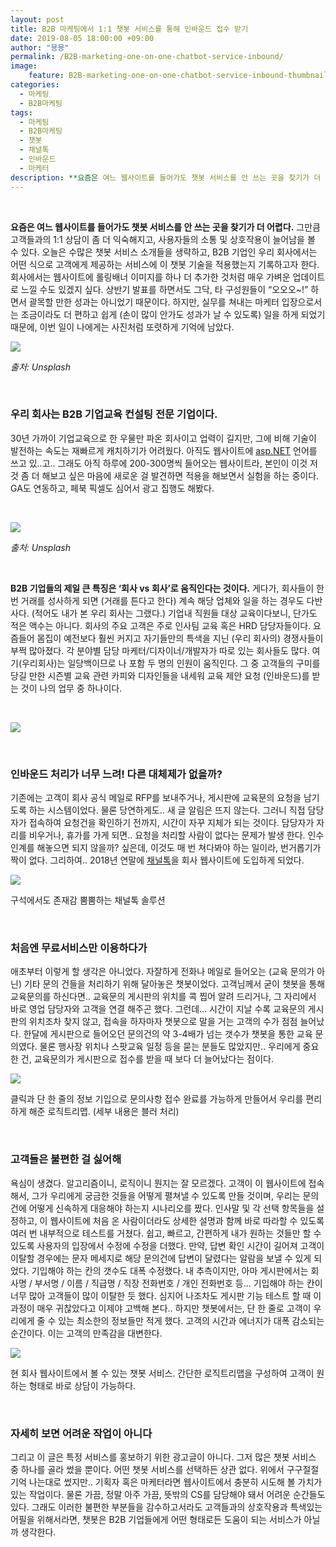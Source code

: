 ```yaml
---
layout: post
title: B2B 마케팅에서 1:1 챗봇 서비스를 통해 인바운드 접수 받기
date: 2019-08-05 18:00:00 +09:00
author: "묭묭"
permalink: /B2B-marketing-one-on-one-chatbot-service-inbound/
image:
    feature: B2B-marketing-one-on-one-chatbot-service-inbound-thumbnail.png
categories:
  - 마케팅
  - B2B마케팅
tags:
  - 마케팅
  - B2B마케팅
  - 챗봇
  - 채널톡
  - 인바운드
  - 마케터
description: **요즘은 여느 웹사이트를 들어가도 챗봇 서비스를 안 쓰는 곳을 찾기가 더 어렵다.** 그만큼 고객들과의 1:1 상담이 좀 더 익숙해지고, 사용자들의 소통 및 상호작용이 늘어남을 볼 수 있다. 오늘은 수많은 챗봇 서비스 소개들을 생략하고, B2B 기업인 우리 회사에서는 어떤 식으로 고객에게 제공하는 서비스에 이 챗봇 기술을 적용했는지 기록하고자 한다.
---
```


<br>

**요즘은 여느 웹사이트를 들어가도 챗봇 서비스를 안 쓰는 곳을 찾기가 더 어렵다.** 그만큼 고객들과의 1:1 상담이 좀 더 익숙해지고, 사용자들의 소통 및 상호작용이 늘어남을 볼 수 있다. 오늘은 수많은 챗봇 서비스 소개들을 생략하고, B2B 기업인 우리 회사에서는 어떤 식으로 고객에게 제공하는 서비스에 이 챗봇 기술을 적용했는지 기록하고자 한다. 회사에서는 웹사이트에 롤링배너 이미지를 하나 더 추가한 것처럼 매우 가벼운 업데이트로 느낄 수도 있겠지 싶다. 상반기 발표를 하면서도 그닥, 타 구성원들이 “오오오~!” 하면서 괄목할 만한 성과는 아니었기 때문이다. 하지만, 실무를 쳐내는 마케터 입장으로서는 조금이라도 더 편하고 쉽게 (손이 많이 안가도 성과가 날 수 있도록) 일을 하게 되었기 때문에, 이번 일이 나에게는 사진처럼 또렷하게 기억에 남았다.

![](https://lh3.googleusercontent.com/zUfzQckJKWORpB6pgKzwLUiwqsjSrTBryYj5M4fwzOSP2ne_gNppSsHSlXP72t-QELkp8ToRkjlVEmc8RLr9m_ogQRDfby652hjyf4vn8CNL7Yp9--UgTm11OXU8jSaKKECPOgfUew=w1034-h610-no)

*출처: Unsplash*

<br>

### 우리 회사는 B2B 기업교육 컨설팅 전문 기업이다.

30년 가까이 기업교육으로 한 우물만 파온 회사이고 업력이 길지만, 그에 비해 기술이 발전하는 속도는 재빠르게 캐치하기가 어려웠다. 아직도 웹사이트에 [asp.NET](http://asp.NET) 언어를 쓰고 있..고.. 그래도 아직 하루에 200-300명씩 들어오는 웹사이트라, 본인이 이것 저것 좀 더 해보고 싶은 마음에 새로운 걸 발견하면 적용을 해보면서 실험을 하는 중이다. GA도 연동하고, 페북 픽셀도 심어서 광고 집행도 해봤다. 

<br>

![](https://lh3.googleusercontent.com/z-_mNV0v7a9HLUdqHEk-W1e6np4pwb2Rt5oiZV1tf2LHxn_7H1aTjYngM1vL4M_3N8YWX_Ttax6GIeoIWENS5sIhYPSF3Ps4VQdT0vuuHWWxCcvwhFVUw9kgh0kWlo_LeC2gXGXVpIhPHCuQdfD0JXAC0OoM4wYOyLVCckeP8PYNguhqUFVT1_VVsVZExYU13WYp4JoRYcjxxILLkrwYQOlqQb3oip6iksi2_6VN3mW-yxDyEyIjzhhwD9PQQmv4gumQJCbreRCKZGpW80ajTSYH3PXibY4oCUhlWrxcG7fQspei5UKa7Hz-eTSiEABept5WhLQAiWrV2YrlnXTIci4BqxJM1rEIemOvHY13o36Badm3JCDVbAl0pxloNkzBfGMknbgDhBJPXXcHuJ2nYCYXS1DfmeOr09jfcCtPlWhj_3kYEE-0XKNlDCyucWVbpwzxTdwhqtM9UPq_1sedvzsa3nGr2YNZQxK4FoH38A57iQEKGYBP5CuqwUARJeW-DDjfEPLq6XxbFcyEf7RMOYbxxVq4z3aYrHZ8QGyGTbxl_hzCRD19-xy8yWbO7RbeJNW4jBOAaOZ59JD7XNeSZAmA638wbZqWvUOP2ciQ-XrPBGVCNUeFiCOGEBFIWqbLDF1tnUR5IyG49yEQ48jq4F66Fnlct32e7xgOCo9BaQ9SRqr6Z6Y_ouBKxmOs8WZa73t-ish18QOITOiMIqvuXNr3=w1350-h900-no)

*출처: Unsplash*

<br>

**B2B 기업들의 제일 큰 특징은 ‘회사 vs 회사’로 움직인다는 것이다.** 게다가, 회사들이 한 번 거래를 성사하게 되면 (거래를 튼다고 한다) 계속 해당 업체와 일을 하는 경우도 다반사다. (적어도 내가 본 우리 회사는 그랬다.) 기업내 직원들 대상 교육이다보니, 단가도 적은 액수는 아니다. 회사의 주요 고객은 주로 인사팀 교육 혹은 HRD 담당자들이다. 요즘들어 몸집이 예전보다 훨씬 커지고 자기들만의 특색을 지닌 (우리 회사의) 경쟁사들이 부쩍 많아졌다. 각 분야별 담당 마케터/디자이너/개발자가 따로 있는 회사들도 많다. 여기(우리회사)는 일당백이므로 나 포함 두 명의 인원이 움직인다. 그 중 고객들의 구미를 당길 만한 시즌별 교육 관련 카피와 디자인들을 내세워 교육 제안 요청 (인바운드)를 받는 것이 나의 업무 중 하나이다.

<br>

![](https://lh3.googleusercontent.com/l4KKxW3TKeL2Mwv5ETBPtEm_k2-EbayKYnlnIzitLfdF-52FpSu20RcWXCiez3n62vmEDL2XOL4yHx3GK3lRjcw_qJOHO99IBjuivfRcKLLtlVJnKAVqPhwDWWElRECeKu7DBclHhzz8YfvD9CI-9qYlmr2tcXfTlia-YWSycmrm3NNmw-cy1dTG44J2M1w4ZpbOYzAZQvZmwix3gAr1kYYkLA9Fqxi5FYGsTa1TZgIi--lRmp9Ve4od0DTLST19Xi65dTzIl1J3WFAt932oStmj8YyfdwzoTaWuIU57HBz8_r740Q8ruolgBsLjF6tLSpyN-5TaUkQ4_UA-8KdtHaQGpwUpBN59atK8ECFY-t3u_boSMjfd4x2KwlfysVDKxGo_IexQooFkVy0dVhynT-d87Mop6FvDh4UE-Yx-My2v9v9aW5Iqk7KzGHbFnO4g_xIrH0IfoAbCTK9W-qVQRlrruHrWAT2Tx6Q4OiP72L0wczV3Ze7IYfHSAoOFit7R86zZqsrPAn0jqbm79AxgTNfpN0KbhXCSEOE3VgHqrtQzRHg0PH4ZP4MmWPMLrUkdO-B3Tg0xGOCaOdvd3l_fCcdcG9teDvhri4YIxjkUhsjuXR5tCi6jDVY-ryO9HuNih73HihLBuDFMEQjXFQEDqe0dh0Is3ponBm3GwrO2APcD3VgAkelbM7dSPzVNWFD8Hl4I3UMz5KmhL97PErDktVNz=w1157-h702-no)

<br>

### 인바운드 처리가 너무 느려! 다른 대체제가 없을까?

기존에는 고객이 회사 공식 메일로 RFP를 보내주거나, 게시판에 교육문의 요청을 남기도록 하는 시스템이었다. 물론 당연하게도.. 새 글 알림은 뜨지 않는다. 그러니 직접 담당자가 접속하여 요청건을 확인하기 전까지, 시간이 자꾸 지체가 되는 것이다. 담당자가 자리를 비우거나, 휴가를 가게 되면.. 요청을 처리할 사람이 없다는 문제가 발생 한다. 인수인계를 해놓으면 되지 않을까? 싶은데, 이것도 매 번 쳐다봐야 하는 일이라, 번거롭기가 짝이 없다. 그리하여.. 2018년 연말에 [채널톡](http://channel.io)을 회사 웹사이트에 도입하게 되었다.

![](https://lh3.googleusercontent.com/wKt1EYMC-plLU4BH-8RFtYqeIh3u6B1nM2arLSjduPoAUUoctxLB221qzax5yhm_jO6CQUchI5nu7rjlN8IMufwzg5nVJsvnRYx6T1z8kmI6CmWjtHznoldbZqIbMMl8DBPEqgmpGf6u1WXb1cxUD0K9lbtDFIYz74iQwH2xf_PUbeB-RUZKDkz7g6ma4wGTlbZQgi1pRc0BuI9ybxu0p_bWoZtb4ON6yC7tQGrPJSI_5A2eprNjxDSm-iW5ZBVQWLiO6RsSHCPyzQUDrIDleS1yU4BRWuOQCvZXKNUinmHg3nMBlanH9_lSdSUT34W97K1NLzHhnQKG068vV_j_8hbMcc1-DXiDl5ALprwTCczhtVcvLXNpLgED_KBlu_m4UlGW9UphdzfhptD_dCUfLxGu9keE06lFyRrVAm8e5hcAg0tVlYQGcJ2fzkTjHn2cUSMwedb85e3MaeFf01tZQa2LJkzsZvU7Oxg-8dPH0_1uYGs5affRv8g_TqP860VSnFXRPChb-YnWX6VslBogov3xy2vpFtaHuj-KU2lQlwbUmJ0g6FUB8pMyPCUP5KvonISZopMBLihm6JVTnkRtDmO7o-9faeB84X6zqdsz4KQBs7W-5BG1sNhS737I3DtSOu5rsgeH1Ad0DUfXbpQHF1Fq-pV5UqoHYnWtZ-G01q5K_i2AUPpazSaLw7bFH4xM30wikUmyKTfh4Lp_kNuJF1nL=w438-h325-no)

구석에서도 존재감 뿜뿜하는 채널톡 솔루션

<br>

### 처음엔 무료서비스만 이용하다가

애초부터 이렇게 할 생각은 아니었다. 자잘하게 전화나 메일로 들어오는 (교육 문의가 아닌) 기타 문의 건들을 처리하기 위해 달아놓은 챗봇이었다. 고객님께서 굳이 챗봇을 통해 교육문의를 하신다면.. 교육문의 게시판의 위치를 콕 찝어 알려 드리거나, 그 자리에서 바로 영업 담당자와 고객을 연결 해주곤 했다. 그런데... 시간이 지날 수록 교육문의 게시판의 위치조차 찾지 않고, 접속을 하자마자 챗봇으로 말을 거는 고객의 수가 점점 늘어났다. 한달에 게시판으로 들어오던 문의건의 약 3-4배가 넘는 갯수가 챗봇을 통한 교육 문의였다. 물론 행사장 위치나 스팟교육 일정 등을 묻는 분들도 많았지만.. 우리에게 중요한 건, 교육문의가 게시판으로 접수를 받을 때 보다 더 늘어났다는 점이다.

![](https://lh3.googleusercontent.com/eFiN-Zj_jHBK5TyYE4-gUqJmoKWH3K6CuKOtcJH4FHJA9fQxCbCkm9bwC6KI_OJwjY5kEWbieMC-oongc1Vpp1ANP2PyS80VtxEVfQxPFoch7DAyD3gBWrrgcbmjSq_95qgCFr_A1v1KzxY08o4ljUrTY7fTbyJES2XWXfhkPDiqkHkRUgBesrVtc3292xHUoo9IAVHfHAZMl4t7SUlDVp-SG0_YH-61TgPLiG_PPg2uKQATgUL9KEn0a9GkQRyd-qwh2YG2RTsu1TuRVOx5-C3u_abcZaW3bcUiDVe4-LdrifADbBR9s5rcz2UIHPed9T0MvuykXgKmNbipkswLYxeAW0fVd23B0m92J4U4t7-PabJekpr_alBKDnIxIXBJmKpcFTxI8N9XZ-EVyEiTmATS9-Rusb4wWGFX29K8w-YfSvqRbR0JqWVTBHrD4BIGlHqRA5t1BW_slbOuUhZ8cIA2xuPQ9hsIet9hLZPFz3j9oGe-UMTp_wVhICMFt4IlCuFJ83zHQM7SfNEi32yCgRHp9Rai0Lq5ylC2BI6FZde2JQ5ImF8OAPxl7SwDs6WcpxAmmbxyV23A5FO7MI7yG2hK63CaePHX3IK6gC18Wpq1ZOp6mEVAKmaQhhXdFCXKzlzxuDrYyOHWGJeq56i6A__AiQBx8WWPibjJzNJcys8sWVeb8jwDurbVETXpvoYTzHjBxupnxrY0oVPKQHzFuA6J=w672-h674-no)

클릭과 단 한 줄의 정보 기입으로 문의사항 접수 완료를 가능하게 만들어서 우리를 편리하게 해준 로직트리맵.
(세부 내용은 블러 처리)

<br>

### 고객들은 불편한 걸 싫어해

욕심이 생겼다. 알고리즘이니, 로직이니 뭔지는 잘 모르겠다. 고객이 이 웹사이트에 접속해서, 그가 우리에게 궁금한 것들을 어떻게 펼쳐낼 수 있도록 만들 것이며, 우리는 문의건에 어떻게 신속하게 대응해야 하는지 시나리오를 짰다. 인사말 및 각 선택 항목들을 설정하고, 이 웹사이트에 처음 온 사람이더라도 상세한 설명과 함께 바로 따라할 수 있도록 여러 번 내부적으로 테스트를 거쳤다. 쉽고, 빠르고, 간편하게 내가 원하는 것들만 할 수 있도록 사용자의 입장에서 수정에 수정을 더했다. 만약, 답변 확인 시간이 길어져 고객이 이탈할 경우에는 문자 메세지로 해당 문의건에 답변이 달렸다는 알람을 보낼 수 있게 되었다. 기입해야 하는 칸의 갯수도 대폭 수정했다. 내 추측이지만, 아마 게시판에서는 회사명 / 부서명 / 이름 / 직급명 / 직장 전화번호 / 개인 전화번호 등... 기입해야 하는 칸이 너무 많아 고객들이 많이 이탈한 듯 했다. 심지어 나조차도 게시판 기능 테스트 할 때 이 과정이 매우 귀찮았다고 이제야 고백해 본다.. 하지만 챗봇에서는, 단 한 줄로 고객이 우리에게 줄 수 있는 최소한의 정보들만 적게 했다. 고객의 시간과 에너지가 대폭 감소되는 순간이다. 이는 고객의 만족감을 대변한다.

![](https://lh3.googleusercontent.com/vcwf2s-cFKOM648CPN4sa6imIa_HyB-fSOkZ2oDOffEK2ex9zzcFuHePM9c0HIEeFpiHsSmf11w9sBou7TmpKzcj-bxq94wU5W2J5Fyf_rvudKxfXFt0QGnmjNwvANB_ORKTA73aHVNKYxpVNieCFPtIad3b_LnO6QzmZzaQun4YQwUe0a64cb-kLW09yPAHIMFGMdkn_4uKmlc6bdGJwbJQOpUctniXQvxF4V4dnGAz-981bnuPrUhpQ4R4DyJA4wbXcWFnql2fieypJ6WtfuxKYa6sWZhShzUdrmBPodhQ9902AT9OKKn4pzMYCfw2QTp94B9Byu0pKnQlwr5cwG2fx30Z1DnimXQkQnjGDt2FJu7c5Da07M7VvGEhM0GY-q6GAki1hw8iLMYXrUG5hwj_n2Rx07nLzXpV94mHhEiQUTP9Z7LXxXTl0NizfWQGH-BMZcuUEc5vHYEjP9Mtjz4jRGAn9H2A7gM7eiP0DUROyuposyI-jTzX2p-9braPmQsmO2YLn2fk8QQC-2_22BdzGejADBwfBbT-Z3GLrFC9M7CGM17XeSneVWUm8xZnVfJwSOMZpZX8N2CimYDqisbLjle5Ha15P85VlT6MUfjT9LEbgUFRNUU4-TyQviZST09OZnJBpJtUk7aRENxVsWPDAF8fZKYA5JnCgdHV2W7c7crCbokVmvqotcu_apebTDfu2oH2gNTHILW_bfaxtH0m=w328-h720-no)

현 회사 웹사이트에서 볼 수 있는 챗봇 서비스. 
간단한 로직트리맵을 구성하여 고객이 원하는 형태로 바로 상담이 가능하다. 

<br>

### 자세히 보면 어려운 작업이 아니다

그리고 이 글은 특정 서비스를 홍보하기 위한 광고글이 아니다. 그저 많은 챗봇 서비스 중 하나를 골라 썼을 뿐이다. 어떤 챗봇 서비스를 선택하든 상관 없다. 
위에서 구구절절 기억 나는대로 썼지만.. 기획자 혹은 마케터라면 웹사이트에서 충분히 시도해 볼 가치가 있는 작업이다. 물론 가끔, 정말 아주 가끔, 뜻밖의 CS를 담당해야 돼서 어려운 순간들도 있다. 그래도 이러한 불편한 부분들을 감수하고서라도 고객들과의 상호작용과 특색있는 어필을 위해서라면, 챗봇은 B2B 기업들에게 어떤 형태로든 도움이 되는 서비스가 아닐까 생각한다.